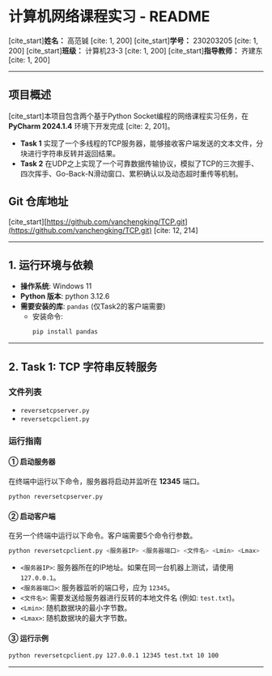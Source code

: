 # 计算机网络课程实习 - README

[cite\_start]**姓名：** 高范铖 [cite: 1, 200]
[cite\_start]**学号：** 230203205 [cite: 1, 200]
[cite\_start]**班级：** 计算机23-3 [cite: 1, 200]
[cite\_start]**指导教师：** 齐建东 [cite: 1, 200]

-----

## 项目概述

[cite\_start]本项目包含两个基于Python Socket编程的网络课程实习任务，在 **PyCharm 2024.1.4** 环境下开发完成 [cite: 2, 201]。

  * **Task 1** 实现了一个多线程的TCP服务器，能够接收客户端发送的文本文件，分块进行字符串反转并返回结果。
  * **Task 2** 在UDP之上实现了一个可靠数据传输协议，模拟了TCP的三次握手、四次挥手、Go-Back-N滑动窗口、累积确认以及动态超时重传等机制。

## Git 仓库地址

[cite\_start][https://github.com/vanchengking/TCP.git](https://github.com/vanchengking/TCP.git) [cite: 12, 214]

-----

## 1\. 运行环境与依赖

  * **操作系统**:  Windows 11
  * **Python 版本**: python 3.12.6
  * **需要安装的库**: `pandas` (仅Task2的客户端需要)
      * 安装命令:
        ```bash
        pip install pandas
        ```

-----

## 2\. Task 1: TCP 字符串反转服务

### 文件列表

  * `reversetcpserver.py`
  * `reversetcpclient.py`

### 运行指南

#### ① 启动服务器

在终端中运行以下命令，服务器将启动并监听在 **12345** 端口。

```bash
python reversetcpserver.py
```

#### ② 启动客户端

在另一个终端中运行以下命令。客户端需要5个命令行参数。

```bash
python reversetcpclient.py <服务器IP> <服务器端口> <文件名> <Lmin> <Lmax>
```

  * `<服务器IP>`: 服务器所在的IP地址。如果在同一台机器上测试，请使用 `127.0.0.1`。
  * `<服务器端口>`: 服务器监听的端口号，应为 `12345`。
  * `<文件名>`: 需要发送给服务器进行反转的本地文件名 (例如: `test.txt`)。
  * `<Lmin>`: 随机数据块的最小字节数。
  * `<Lmax>`: 随机数据块的最大字节数。

#### ③ 运行示例

```bash
python reversetcpclient.py 127.0.0.1 12345 test.txt 10 100
```

-----